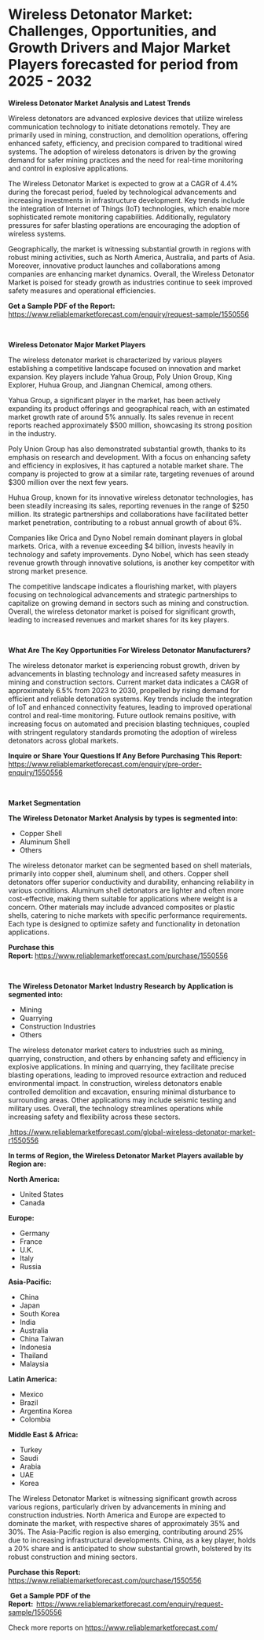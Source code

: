 <p><h1>Wireless Detonator Market: Challenges, Opportunities, and Growth Drivers and Major Market Players forecasted for period from 2025 - 2032</h1></p><p><strong>Wireless Detonator Market Analysis and Latest Trends</strong></p>
<p><p>Wireless detonators are advanced explosive devices that utilize wireless communication technology to initiate detonations remotely. They are primarily used in mining, construction, and demolition operations, offering enhanced safety, efficiency, and precision compared to traditional wired systems. The adoption of wireless detonators is driven by the growing demand for safer mining practices and the need for real-time monitoring and control in explosive applications.</p><p>The Wireless Detonator Market is expected to grow at a CAGR of 4.4% during the forecast period, fueled by technological advancements and increasing investments in infrastructure development. Key trends include the integration of Internet of Things (IoT) technologies, which enable more sophisticated remote monitoring capabilities. Additionally, regulatory pressures for safer blasting operations are encouraging the adoption of wireless systems.</p><p>Geographically, the market is witnessing substantial growth in regions with robust mining activities, such as North America, Australia, and parts of Asia. Moreover, innovative product launches and collaborations among companies are enhancing market dynamics. Overall, the Wireless Detonator Market is poised for steady growth as industries continue to seek improved safety measures and operational efficiencies.</p></p>
<p><strong>Get a Sample PDF of the Report:&nbsp;</strong> <a href="https://www.reliablemarketforecast.com/enquiry/request-sample/1550556?utm_campaign=2750&utm_medium=2&utm_source=Github&utm_content=ia&utm_term=08042025&utm_id=wireless-detonator">https://www.reliablemarketforecast.com/enquiry/request-sample/1550556</a></p>
<p>&nbsp;</p>
<p><strong>Wireless Detonator Major Market Players</strong></p>
<p><p>The wireless detonator market is characterized by various players establishing a competitive landscape focused on innovation and market expansion. Key players include Yahua Group, Poly Union Group, King Explorer, Huhua Group, and Jiangnan Chemical, among others.</p><p>Yahua Group, a significant player in the market, has been actively expanding its product offerings and geographical reach, with an estimated market growth rate of around 5% annually. Its sales revenue in recent reports reached approximately $500 million, showcasing its strong position in the industry.</p><p>Poly Union Group has also demonstrated substantial growth, thanks to its emphasis on research and development. With a focus on enhancing safety and efficiency in explosives, it has captured a notable market share. The company is projected to grow at a similar rate, targeting revenues of around $300 million over the next few years.</p><p>Huhua Group, known for its innovative wireless detonator technologies, has been steadily increasing its sales, reporting revenues in the range of $250 million. Its strategic partnerships and collaborations have facilitated better market penetration, contributing to a robust annual growth of about 6%.</p><p>Companies like Orica and Dyno Nobel remain dominant players in global markets. Orica, with a revenue exceeding $4 billion, invests heavily in technology and safety improvements. Dyno Nobel, which has seen steady revenue growth through innovative solutions, is another key competitor with strong market presence.</p><p>The competitive landscape indicates a flourishing market, with players focusing on technological advancements and strategic partnerships to capitalize on growing demand in sectors such as mining and construction. Overall, the wireless detonator market is poised for significant growth, leading to increased revenues and market shares for its key players.</p></p>
<p>&nbsp;</p>
<p><strong>What Are The Key Opportunities For Wireless Detonator Manufacturers?</strong></p>
<p><p>The wireless detonator market is experiencing robust growth, driven by advancements in blasting technology and increased safety measures in mining and construction sectors. Current market data indicates a CAGR of approximately 6.5% from 2023 to 2030, propelled by rising demand for efficient and reliable detonation systems. Key trends include the integration of IoT and enhanced connectivity features, leading to improved operational control and real-time monitoring. Future outlook remains positive, with increasing focus on automated and precision blasting techniques, coupled with stringent regulatory standards promoting the adoption of wireless detonators across global markets.</p></p>
<p><strong>Inquire or Share Your Questions If Any Before Purchasing This Report:</strong> <a href="https://www.reliablemarketforecast.com/enquiry/pre-order-enquiry/1550556?utm_campaign=2750&utm_medium=2&utm_source=Github&utm_content=ia&utm_term=08042025&utm_id=wireless-detonator">https://www.reliablemarketforecast.com/enquiry/pre-order-enquiry/1550556</a></p>
<p>&nbsp;</p>
<p><strong>Market Segmentation</strong></p>
<p><strong>The Wireless Detonator Market Analysis by types is segmented into:</strong></p>
<p><ul><li>Copper Shell</li><li>Aluminum Shell</li><li>Others</li></ul></p>
<p><p>The wireless detonator market can be segmented based on shell materials, primarily into copper shell, aluminum shell, and others. Copper shell detonators offer superior conductivity and durability, enhancing reliability in various conditions. Aluminum shell detonators are lighter and often more cost-effective, making them suitable for applications where weight is a concern. Other materials may include advanced composites or plastic shells, catering to niche markets with specific performance requirements. Each type is designed to optimize safety and functionality in detonation applications.</p></p>
<p><strong>Purchase this Report:&nbsp;</strong><a href="https://www.reliablemarketforecast.com/purchase/1550556?utm_campaign=2750&utm_medium=2&utm_source=Github&utm_content=ia&utm_term=08042025&utm_id=wireless-detonator">https://www.reliablemarketforecast.com/purchase/1550556</a></p>
<p>&nbsp;</p>
<p><strong>The Wireless Detonator Market Industry Research by Application is segmented into:</strong></p>
<p><ul><li>Mining</li><li>Quarrying</li><li>Construction Industries</li><li>Others</li></ul></p>
<p><p>The wireless detonator market caters to industries such as mining, quarrying, construction, and others by enhancing safety and efficiency in explosive applications. In mining and quarrying, they facilitate precise blasting operations, leading to improved resource extraction and reduced environmental impact. In construction, wireless detonators enable controlled demolition and excavation, ensuring minimal disturbance to surrounding areas. Other applications may include seismic testing and military uses. Overall, the technology streamlines operations while increasing safety and flexibility across these sectors.</p></p>
<p><a href="https://www.reliablemarketforecast.com/global-wireless-detonator-market-r1550556?utm_campaign=2750&utm_medium=2&utm_source=Github&utm_content=ia&utm_term=08042025&utm_id=wireless-detonator">&nbsp;https://www.reliablemarketforecast.com/global-wireless-detonator-market-r1550556</a></p>
<p><strong>In terms of Region, the Wireless Detonator Market Players available by Region are:</strong></p>
<p>
    <p> <strong> North America: </strong>
        <ul>
            <li>United States</li>
            <li>Canada</li>
        </ul>
        </p> 
    <p> <strong> Europe: </strong>
        <ul>
            <li>Germany</li>
            <li>France</li>
            <li>U.K.</li>
            <li>Italy</li>
            <li>Russia</li>
        </ul>
        </p> 
    <p> <strong> Asia-Pacific: </strong>
        <ul>
            <li>China</li>
            <li>Japan</li>
            <li>South Korea</li>
            <li>India</li>
            <li>Australia</li>
            <li>China Taiwan</li>
            <li>Indonesia</li>
            <li>Thailand</li>
            <li>Malaysia</li>
        </ul>
        </p> 
    <p> <strong> Latin America: </strong>
        <ul>
            <li>Mexico</li>
            <li>Brazil</li>
            <li>Argentina Korea</li>
            <li>Colombia</li>
        </ul>
        </p> 
    <p> <strong> Middle East & Africa: </strong>
        <ul>
            <li>Turkey</li>
            <li>Saudi</li>
            <li>Arabia</li>
            <li>UAE</li>
            <li>Korea</li>
        </ul>
    </p>
    </p>
<p><p>The Wireless Detonator Market is witnessing significant growth across various regions, particularly driven by advancements in mining and construction industries. North America and Europe are expected to dominate the market, with respective shares of approximately 35% and 30%. The Asia-Pacific region is also emerging, contributing around 25% due to increasing infrastructural developments. China, as a key player, holds a 20% share and is anticipated to show substantial growth, bolstered by its robust construction and mining sectors.</p></p>
<p><strong>Purchase this Report: </strong><a href="https://www.reliablemarketforecast.com/purchase/1550556?utm_campaign=2750&utm_medium=2&utm_source=Github&utm_content=ia&utm_term=08042025&utm_id=wireless-detonator">https://www.reliablemarketforecast.com/purchase/1550556</a></p>
<p>&nbsp;<strong>Get a Sample PDF of the Report:&nbsp;&nbsp;</strong><a href="https://www.reliablemarketforecast.com/enquiry/request-sample/1550556?utm_campaign=2750&utm_medium=2&utm_source=Github&utm_content=ia&utm_term=08042025&utm_id=wireless-detonator">https://www.reliablemarketforecast.com/enquiry/request-sample/1550556</a></p>
<p><strong></strong></p>
<p>Check more reports on <a href="https://www.reliablemarketforecast.com/?utm_campaign=2750&utm_medium=2&utm_source=Github&utm_content=ia&utm_term=08042025&utm_id=wireless-detonator">https://www.reliablemarketforecast.com/</a></p>